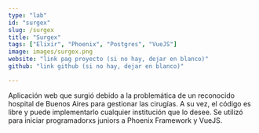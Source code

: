 ```yaml
---
type: "lab"
id: "surgex"
slug: /surgex
title: "Surgex"
tags: ["Elixir", "Phoenix", "Postgres", "VueJS"]
image: images/surgex.png
website: "link pag proyecto (si no hay, dejar en blanco)"
github: "link github (si no hay, dejar en blanco)"

---
```


Aplicación web que surgió debido a la problemática de un reconocido hospital de Buenos Aires para gestionar las cirugías. A su vez, el código es libre y puede implementarlo cualquier institución que lo desee.
Se utilizó para iniciar programadorxs juniors a Phoenix Framework y VueJS.